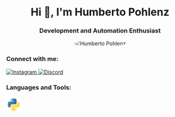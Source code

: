 <h1 align="center">Hi 👋, I'm Humberto Pohlenz</h1>
<h3 align="center">Development and Automation Enthusiast</h3>

<p align="center">
  <img src="https://example.com/sua-foto-de-perfil.jpg" alt="Humberto Pohlenz" width="150" height="150" style="border-radius: 50%;" />
</p>

<h3 align="left">Connect with me:</h3>
<p align="left">
  <a href="https://instagram.com/beto_pohlenz" target="_blank">
    <img src="https://raw.githubusercontent.com/rahuldkjain/github-profile-readme-generator/master/src/images/icons/Social/instagram.svg" alt="Instagram" height="30" width="40" />
  </a>
  <a href="https://discord.gg/hmUAQAS7" target="_blank">
    <img src="https://raw.githubusercontent.com/rahuldkjain/github-profile-readme-generator/master/src/images/icons/Social/discord.svg" alt="Discord" height="30" width="40" />
  </a>
</p>

<h3 align="left">Languages and Tools:</h3>
<p align="left">
  <a href="https://www.python.org" target="_blank" rel="noreferrer">
    <img src="https://raw.githubusercontent.com/devicons/devicon/master/icons/python/python-original.svg" alt="Python" width="40" height="40"/>
  </a>
  <!-- Adicione outros ícones de ferramentas aqui -->
</p>
